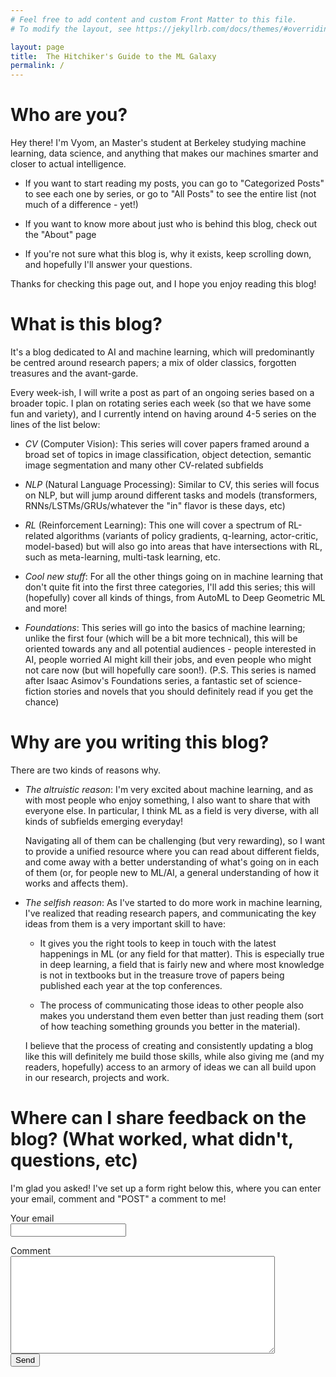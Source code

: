 ```yaml
---
# Feel free to add content and custom Front Matter to this file.
# To modify the layout, see https://jekyllrb.com/docs/themes/#overriding-theme-defaults

layout: page
title:  The Hitchiker's Guide to the ML Galaxy
permalink: /
---
```

# Who are you?
Hey there! I'm Vyom, an Master's student at Berkeley studying machine learning, data science, and anything that makes our machines smarter and closer to actual intelligence.

* If you want to start reading my posts, you can go to "Categorized Posts" to see each one by series, or go to "All Posts" to see the entire list (not much of a difference - yet!)

* If you want to know more about just who is behind this blog, check out the "About" page

* If you're not sure what this blog is, why it exists, keep scrolling down, and hopefully I'll answer your questions.

Thanks for checking this page out, and I hope you enjoy reading this blog!

# What is this blog?
It's a blog dedicated to AI and machine learning, which will predominantly be centred around research papers; a mix of older classics, forgotten treasures and the avant-garde.

Every week-ish, I will write a post as part of an ongoing series based on a broader topic. I plan on rotating series each week (so that we have some fun and variety), and I currently intend on having around 4-5 series on the lines of the list below:

* *CV* (Computer Vision): This series will cover papers framed around a broad set of topics in image classification, object detection, semantic image segmentation and many other CV-related subfields

* *NLP* (Natural Language Processing): Similar to CV, this series will focus on NLP, but will jump around different tasks and models (transformers, RNNs/LSTMs/GRUs/whatever the "in" flavor is these days, etc)

* *RL* (Reinforcement Learning): This one will cover a spectrum of RL-related algorithms (variants of policy gradients, q-learning, actor-critic, model-based) but will also go into areas that have intersections with RL, such as meta-learning, multi-task learning, etc.

* *Cool new stuff*: For all the other things going on in machine learning that don't quite fit into the first three categories, I'll add this series; this will (hopefully) cover all kinds of things, from AutoML to Deep Geometric ML and more!

* *Foundations*: This series will go into the basics of machine learning; unlike the first four (which will be a bit more technical), this will be oriented towards any and all potential audiences - people interested in AI, people worried AI might kill their jobs, and even people who might not care now (but will hopefully care soon!). (P.S. This series is named after Isaac Asimov's Foundations series, a fantastic set of science-fiction stories and novels that you should definitely read if you get the chance)

# Why are you writing this blog?
There are two kinds of reasons why.

* *The altruistic reason*: 
    I'm very excited about machine learning, and as with most people who enjoy something, I also want to share that with everyone else. In particular, I think ML as a field is very diverse, with all kinds of subfields emerging everyday! 
    
    Navigating all of them can be challenging (but very rewarding), so I want to provide a unified resource where you can read about different fields, and come away with a better understanding of what's going on in each of them (or, for people new to ML/AI, a general understanding of how it works and affects them). 

* *The selfish reason*: As I've started to do more work in machine learning, I've realized that reading research papers, and communicating the key ideas from them is a very important skill to have:
    
    * It gives you the right tools to keep in touch with the latest happenings in ML (or any field for that matter). This is especially true in deep learning, a field that is fairly new and where most knowledge is not in textbooks but in the treasure trove of papers being published each year at the top conferences. 

    * The process of communicating those ideas to other people also makes you understand them even better than just reading them (sort of how teaching something grounds you better in the material).
    
    I believe that the process of creating and consistently updating a blog like this will definitely me build those skills, while also giving me (and my readers, hopefully) access to an armory of ideas we can all build upon in our research, projects and work. 

# Where can I share feedback on the blog? (What worked, what didn't, questions, etc)
I'm glad you asked! I've set up a form right below this, where you can enter your email, comment and "POST" a comment to me! 

<form action="https://formspree.io/kavishwarvyom@berkeley.edu" method="POST">
Your email<br><input type="email" name="_replyto"><br>

Comment<br><textarea name="body" rows="10" cols="50"></textarea><br><input type="submit" value="Send"></form>